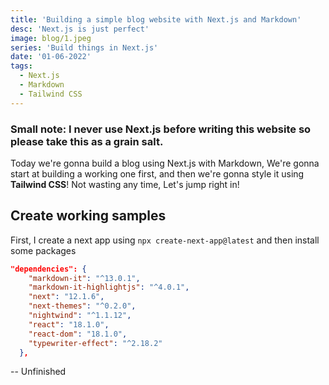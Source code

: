 ```yaml
---
title: 'Building a simple blog website with Next.js and Markdown'
desc: 'Next.js is just perfect'
image: blog/1.jpeg
series: 'Build things in Next.js'
date: '01-06-2022'
tags:
  - Next.js
  - Markdown
  - Tailwind CSS
---
```


### Small note: I never use Next.js before writing this website so please take this as a grain salt.

Today we're gonna build a blog using Next.js with Markdown, We're gonna start at building a working one first, and then we're gonna style it using **Tailwind CSS**! Not wasting any time, Let's jump right in!  

## Create working samples
First, I create a next app using `npx create-next-app@latest` and then install some packages
```json:package.json
"dependencies": {
    "markdown-it": "^13.0.1",
    "markdown-it-highlightjs": "^4.0.1",
    "next": "12.1.6",
    "next-themes": "^0.2.0",
    "nightwind": "^1.1.12",
    "react": "18.1.0",
    "react-dom": "18.1.0",
    "typewriter-effect": "^2.18.2"
  },
```

-- Unfinished